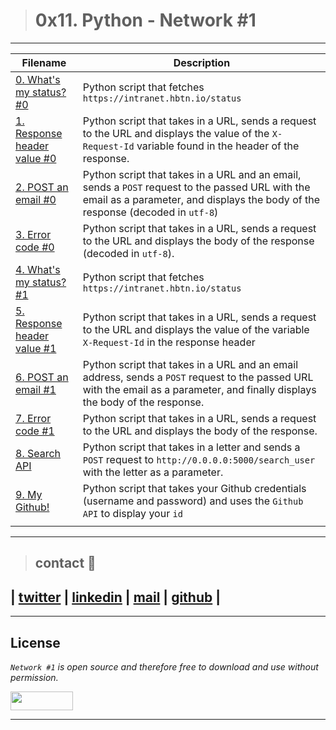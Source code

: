 > # 0x11. Python - Network #1
---
| **Filename** | **Description** |
|---|---|
| [0. What's my status? #0 ](./0-hbtn_status.py) | Python script that fetches `https://intranet.hbtn.io/status`  |
| [1. Response header value #0](./1-hbtn_header.py) | Python script that takes in a URL, sends a request to the URL and displays the value of the `X-Request-Id` variable found in the header of the response. |
| [2. POST an email #0](./2-post_email.py) |  Python script that takes in a URL and an email, sends a `POST` request to the passed URL with the email as a parameter, and displays the body of the response (decoded in `utf-8`)  |
| [3. Error code #0](./3-error_code.py) | Python script that takes in a URL, sends a request to the URL and displays the body of the response (decoded in `utf-8`).  |
| [4. What's my status? #1](./4-hbtn_status.py) | Python script that fetches `https://intranet.hbtn.io/status`  |
| [5. Response header value #1](./5-hbtn_header.py) | Python script that takes in a URL, sends a request to the URL and displays the value of the variable `X-Request-Id` in the response header  |
| [6. POST an email #1](./6-post_email.py) | Python script that takes in a URL and an email address, sends a `POST` request to the passed URL with the email as a parameter, and finally displays the body of the response.  |
| [7. Error code #1](./7-error_code.py) | Python script that takes in a URL, sends a request to the URL and displays the body of the response.  |
| [8. Search API](./8-json_api.py) | Python script that takes in a letter and sends a `POST` request to `http://0.0.0.0:5000/search_user` with the letter as a parameter.  |
| [9. My Github!](./10-my_github.py) | Python script that takes your Github credentials (username and password) and uses the `Github API` to display your `id`  |
|   |   |
---

> ## contact 💬

## | [twitter](https://twitter.com/RICARDO1470) | [linkedin](https://www.linkedin.com/in/ricardo-alfonso-camayo/) | [mail](1466@holbertonschool.com) | [github](https://github.com/ricardo1470/README/blob/master/README.md) |

---

## License
*`Network #1` is open source and therefore free to download and use without permission.*

<a href="url"><img src="https://www.holbertonschool.com/holberton-logo.png" align="middle" width="100" height="30"></a>

---

